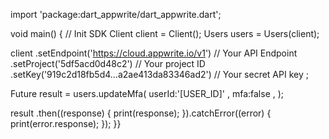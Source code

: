 import 'package:dart_appwrite/dart_appwrite.dart';

void main() { // Init SDK
  Client client = Client();
  Users users = Users(client);

  client
    .setEndpoint('https://cloud.appwrite.io/v1') // Your API Endpoint
    .setProject('5df5acd0d48c2') // Your project ID
    .setKey('919c2d18fb5d4...a2ae413da83346ad2') // Your secret API key
  ;

  Future result = users.updateMfa(
    userId:'[USER_ID]' ,
    mfa:false ,
  );

  result
    .then((response) {
      print(response);
    }).catchError((error) {
      print(error.response);
  });
}}